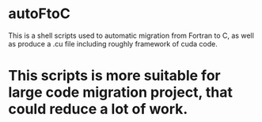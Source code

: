 # autoFtoC
This is a shell scripts used to automatic migration from Fortran to C, 
as well as produce a .cu file including roughly framework of cuda code.

# This scripts is more suitable for large code migration project, that could reduce a lot of work. 
